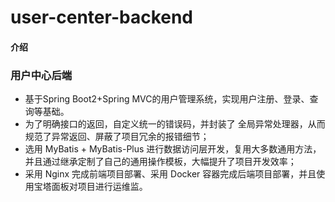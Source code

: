 #  user-center-backend

#### 介绍
### 用户中心后端

- 基于Spring Boot2+Spring MVC的用户管理系统，实现用户注册、登录、查询等基础。
- 为了明确接口的返回，自定义统一的错误码，并封装了 全局异常处理器，从而规范了异常返回、屏蔽了项目冗余的报错细节；
- 选用 MyBatis + MyBatis-Plus 进行数据访问层开发，复用大多数通用方法，并且通过继承定制了自己的通用操作模板，大幅提升了项目开发效率；
- 采用 Nginx 完成前端项目部署、采用 Docker 容器完成后端项目部署，并且使用宝塔面板对项目进行运维监。


